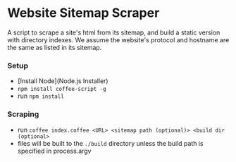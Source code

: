 # Website Sitemap Scraper

A script to scrape a site's html from its sitemap, and build a static version with directory indexes.
We assume the website's protocol and hostname are the same as listed in its sitemap.

### Setup

- [Install Node](Node.js Installer)
- `npm install coffee-script -g`
- run `npm install`

### Scraping

- run `coffee index.coffee <URL> <sitemap path (optional)> <build dir (optional>`
- files will be built to the `./build` directory unless the build path is specified in process.argv

